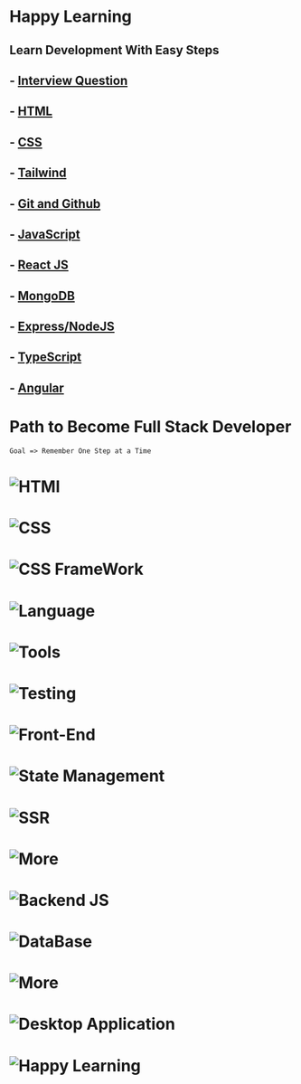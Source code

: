 # Happy Learning

## Learn Development With Easy Steps

## - [Interview Question](./00%20Interview%20Questions/Readme.md)

## - [HTML](./01%20HTML/Readme.md)

## - [CSS](./02%20CSS/Readme.md)

## - [Tailwind](./03%20Tailwind/Readme.md)

## - [Git and Github](./04%20Git%20and%20Github/Readme.md)

## - [JavaScript](./05%20JavaScript/Readme.md)

## - [React JS](./06%20React/Readme.md)

## - [MongoDB](./07%20MongoDB/Readme.md)

## - [Express/NodeJS](./08%20Express%3ANodeJS/Readme.md)

## - [TypeScript](./09%20TypeScript/Readme.md)

## - [Angular](./10%20Angular/Readme.md)

# Path to Become Full Stack Developer

    Goal => Remember One Step at a Time

# ![HTMl](https://res.cloudinary.com/dsxhvl3q8/image/upload/v1670584566/HappyLearning/GuidedPath/Stage_1_zv41yb.png)

# ![CSS](https://res.cloudinary.com/dsxhvl3q8/image/upload/v1670584855/HappyLearning/GuidedPath/Stage2_drxmkp.png)

# ![CSS FrameWork](https://res.cloudinary.com/dsxhvl3q8/image/upload/v1670585154/HappyLearning/GuidedPath/Stage_3_bmsmvs.png)

# ![Language](https://res.cloudinary.com/dsxhvl3q8/image/upload/v1670585286/HappyLearning/GuidedPath/Stage_4_vzm5zo.png)

# ![Tools](https://res.cloudinary.com/dsxhvl3q8/image/upload/v1670585482/HappyLearning/GuidedPath/Stage_5_aisiwg.png)

# ![Testing](https://res.cloudinary.com/dsxhvl3q8/image/upload/v1670585629/HappyLearning/GuidedPath/Stage_6_ells8p.png)

# ![Front-End](https://res.cloudinary.com/dsxhvl3q8/image/upload/v1670585758/HappyLearning/GuidedPath/Stage_7_w1oyrk.png)

# ![State Management](https://res.cloudinary.com/dsxhvl3q8/image/upload/v1670585852/HappyLearning/GuidedPath/Stage_8_vvc3s7.png)

# ![SSR](https://res.cloudinary.com/dsxhvl3q8/image/upload/v1670585971/HappyLearning/GuidedPath/Stage_9_hcrdao.png)

# ![More](https://res.cloudinary.com/dsxhvl3q8/image/upload/v1670586075/HappyLearning/GuidedPath/Stage_10_obd8yf.png)

# ![Backend JS](https://res.cloudinary.com/dsxhvl3q8/image/upload/v1670586180/HappyLearning/GuidedPath/Stage_11_kursxk.png)

# ![DataBase](https://res.cloudinary.com/dsxhvl3q8/image/upload/v1670586265/HappyLearning/GuidedPath/Stage_12_f0cm4a.png)

# ![More](https://res.cloudinary.com/dsxhvl3q8/image/upload/v1670586345/HappyLearning/GuidedPath/Stage_13_ffqm7r.png)

# ![Desktop Application](https://res.cloudinary.com/dsxhvl3q8/image/upload/v1670586627/HappyLearning/GuidedPath/Stage_15_qottew.png)

# ![Happy Learning](https://res.cloudinary.com/dsxhvl3q8/image/upload/v1670586777/HappyLearning/GuidedPath/Stage_16_ciixs3.png)
